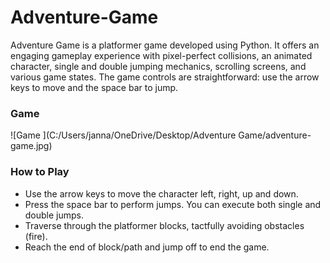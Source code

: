 # Adventure-Game
Adventure Game is a platformer game developed using Python. It offers an engaging gameplay experience with pixel-perfect collisions, an animated character, single and double jumping mechanics, scrolling screens, and various game states. The game controls are straightforward: use the arrow keys to move and the space bar to jump.

### Game 
![Game ](C:/Users/janna/OneDrive/Desktop/Adventure Game/adventure-game.jpg)

### How to Play
 - Use the arrow keys to move the character left, right, up and down.
 - Press the space bar to perform jumps. You can execute both single and double jumps.
 - Traverse through the platformer blocks, tactfully avoiding obstacles (fire).
 - Reach the end of block/path and jump off to end the game.
